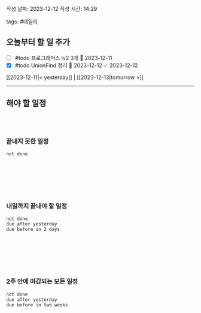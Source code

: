 
작성 날짜: 2023-12-12
작성 시간: 14:29

tags: #데일리

## 오늘부터 할 일 추가
- [ ] #todo 프로그래머스 lv2 3개 📅 2023-12-11
- [x] #todo UnionFind 정리 📅 2023-12-12 ✅ 2023-12-12

[[2023-12-11|< yesterday]] | [[2023-12-13|tomorrow >]]  
  
---  
## 해야 할 일정  

<br></br>
### 끝내지 못한 일정

```tasks
not done
```
<br></br>

<br></br>
### 내일까지 끝내야 할 일정
```tasks
not done
due after yesterday
due before in 2 days
```
<br></br>

<br></br>
### 2주 안에 마감되는 모든 일정
```tasks
not done
due after yesterday
due before in two weeks
```